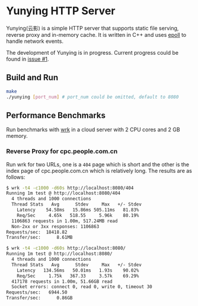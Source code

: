 # Yunying HTTP Server
Yunying(云影) is a simple HTTP server that supports static file serving, reverse proxy and in-memory cache. It is written in C++ and uses [epoll](https://man7.org/linux/man-pages/man7/epoll.7.html) to handle network events.

The development of Yunying is in progress. Current progress could be found in [issue #1](https://github.com/chenyuheng/Yunying-HTTP-Server/issues/1).

## Build and Run
```bash
make
./yunying [port_num] # port_num could be omitted, default to 8080
```

## Performance Benchmarks
Run benchmarks with [wrk](https://github.com/wg/wrk) in a cloud server with 2 CPU cores and 2 GB memory.

### Reverse Proxy for cpc.people.com.cn
Run wrk for two URLs, one is a `404` page which is short and the other is the index page of cpc.people.com.cn which is relatively long. The results are as follows:

```bash
$ wrk -t4 -c1000 -d60s http://localhost:8080/404
Running 1m test @ http://localhost:8080/404
  4 threads and 1000 connections
  Thread Stats   Avg      Stdev     Max   +/- Stdev
    Latency    54.58ms   15.86ms 505.11ms   81.83%
    Req/Sec     4.65k   518.55     5.96k    80.19%
  1106863 requests in 1.00m, 517.24MB read
  Non-2xx or 3xx responses: 1106863
Requests/sec:  18418.82
Transfer/sec:      8.61MB

$ wrk -t4 -c1000 -d60s http://localhost:8080/
Running 1m test @ http://localhost:8080/
  4 threads and 1000 connections
  Thread Stats   Avg      Stdev     Max   +/- Stdev
    Latency   134.56ms   50.01ms   1.93s    90.02%
    Req/Sec     1.75k   367.33     3.57k    69.29%
  417178 requests in 1.00m, 51.66GB read
  Socket errors: connect 0, read 0, write 0, timeout 30
Requests/sec:   6944.50
Transfer/sec:      0.86GB
```